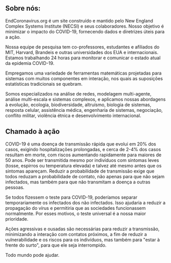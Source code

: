 ## Sobre nós:

EndCoronavirus.org é um site construído e mantido pelo New England Complex Systems Institute (NECSI) e seus colaboradores. Nosso objetivo é minimizar o impacto do COVID-19, fornecendo dados e diretrizes úteis para a ação.

Nossa equipe de pesquisa tem co-professores, estudantes e afiliados do MIT, Harvard, Brandeis e outras universidades dos EUA e internacionais. Estamos trabalhando 24 horas para monitorar e comunicar o estado atual da epidemia COVID-19.

Empregamos uma variedade de ferramentas matemáticas projetadas para sistemas com muitos componentes em interação, nos quais as suposições estatísticas tradicionais se quebram.

Somos especializados na análise de redes, modelagem multi-agente, análise multi-escala e sistemas complexos, e aplicamos nossas abordagens à evolução, ecologia, biodiversidade, altruísmo, biologia de sistemas, resposta celular, assistência médica, engenharia de sistemas, negociação, conflito militar, violência étnica e desenvolvimento internacional.

## Chamado à ação

COVID-19 é uma doença de transmissão rápida que evolui em 20% dos casos, exigindo hospitalizações prolongadas, e cerca de 2-4% dos casos resultam em morte, com riscos aumentando rapidamente para maiores de 50 anos. Pode ser transmitida mesmo por indivíduos com sintomas leves (tosse, espirros ou temperatura elevada) e talvez até mesmo antes que os sintomas apareçam. Reduzir a probabilidade de transmissão exige que todos reduzam a probabilidade de contato, não apenas para que não sejam infectados, mas também para que não transmitam a doença a outras pessoas.

Se todos fizessem o teste para COVID-19, poderíamos separar temporariamente os infectados dos não infectados. Isso ajudaria a reduzir a propagação do vírus e permitiria que as sociedades funcionassem normalmente. Por esses motivos, o teste universal é a nossa maior prioridade.

Ações agressivas e ousadas são necessárias para reduzir a transmissão, minimizando a interação com contatos próximos, a fim de reduzir a vulnerabilidade e os riscos para os indivíduos, mas também para "estar à frente do surto", para que ele seja interrompido.

Todo mundo pode ajudar.


